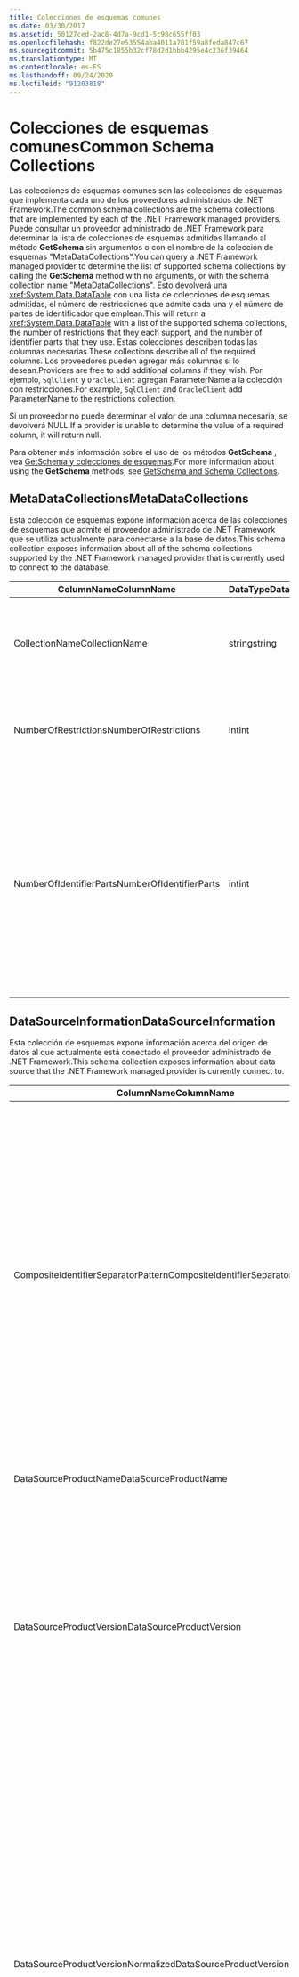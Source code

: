 ```yaml
---
title: Colecciones de esquemas comunes
ms.date: 03/30/2017
ms.assetid: 50127ced-2ac8-4d7a-9cd1-5c98c655ff03
ms.openlocfilehash: f822de27e53554aba4011a701f59a8feda847c67
ms.sourcegitcommit: 5b475c1855b32cf78d2d1bbb4295e4c236f39464
ms.translationtype: MT
ms.contentlocale: es-ES
ms.lasthandoff: 09/24/2020
ms.locfileid: "91203818"
---
```

# <a name="common-schema-collections"></a><span data-ttu-id="2afe3-102">Colecciones de esquemas comunes</span><span class="sxs-lookup"><span data-stu-id="2afe3-102">Common Schema Collections</span></span>

<span data-ttu-id="2afe3-103">Las colecciones de esquemas comunes son las colecciones de esquemas que implementa cada uno de los proveedores administrados de .NET Framework.</span><span class="sxs-lookup"><span data-stu-id="2afe3-103">The common schema collections are the schema collections that are implemented by each of the .NET Framework managed providers.</span></span> <span data-ttu-id="2afe3-104">Puede consultar un proveedor administrado de .NET Framework para determinar la lista de colecciones de esquemas admitidas llamando al método **GetSchema** sin argumentos o con el nombre de la colección de esquemas "MetaDataCollections".</span><span class="sxs-lookup"><span data-stu-id="2afe3-104">You can query a .NET Framework managed provider to determine the list of supported schema collections by calling the **GetSchema** method with no arguments, or with the schema collection name "MetaDataCollections".</span></span> <span data-ttu-id="2afe3-105">Esto devolverá una <xref:System.Data.DataTable> con una lista de colecciones de esquemas admitidas, el número de restricciones que admite cada una y el número de partes de identificador que emplean.</span><span class="sxs-lookup"><span data-stu-id="2afe3-105">This will return a <xref:System.Data.DataTable> with a list of the supported schema collections, the number of restrictions that they each support, and the number of identifier parts that they use.</span></span> <span data-ttu-id="2afe3-106">Estas colecciones describen todas las columnas necesarias.</span><span class="sxs-lookup"><span data-stu-id="2afe3-106">These collections describe all of the required columns.</span></span> <span data-ttu-id="2afe3-107">Los proveedores pueden agregar más columnas si lo desean.</span><span class="sxs-lookup"><span data-stu-id="2afe3-107">Providers are free to add additional columns if they wish.</span></span> <span data-ttu-id="2afe3-108">Por ejemplo, `SqlClient` y `OracleClient` agregan ParameterName a la colección con restricciones.</span><span class="sxs-lookup"><span data-stu-id="2afe3-108">For example, `SqlClient` and `OracleClient` add ParameterName to the restrictions collection.</span></span>  
  
 <span data-ttu-id="2afe3-109">Si un proveedor no puede determinar el valor de una columna necesaria, se devolverá NULL.</span><span class="sxs-lookup"><span data-stu-id="2afe3-109">If a provider is unable to determine the value of a required column, it will return null.</span></span>  
  
 <span data-ttu-id="2afe3-110">Para obtener más información sobre el uso de los métodos **GetSchema** , vea [GetSchema y colecciones de esquemas](getschema-and-schema-collections.md).</span><span class="sxs-lookup"><span data-stu-id="2afe3-110">For more information about using the **GetSchema** methods, see [GetSchema and Schema Collections](getschema-and-schema-collections.md).</span></span>  
  
## <a name="metadatacollections"></a><span data-ttu-id="2afe3-111">MetaDataCollections</span><span class="sxs-lookup"><span data-stu-id="2afe3-111">MetaDataCollections</span></span>  

 <span data-ttu-id="2afe3-112">Esta colección de esquemas expone información acerca de las colecciones de esquemas que admite el proveedor administrado de .NET Framework que se utiliza actualmente para conectarse a la base de datos.</span><span class="sxs-lookup"><span data-stu-id="2afe3-112">This schema collection exposes information about all of the schema collections supported by the .NET Framework managed provider that is currently used to connect to the database.</span></span>  
  
|<span data-ttu-id="2afe3-113">ColumnName</span><span class="sxs-lookup"><span data-stu-id="2afe3-113">ColumnName</span></span>|<span data-ttu-id="2afe3-114">DataType</span><span class="sxs-lookup"><span data-stu-id="2afe3-114">DataType</span></span>|<span data-ttu-id="2afe3-115">Descripción</span><span class="sxs-lookup"><span data-stu-id="2afe3-115">Description</span></span>|  
|----------------|--------------|-----------------|  
|<span data-ttu-id="2afe3-116">CollectionName</span><span class="sxs-lookup"><span data-stu-id="2afe3-116">CollectionName</span></span>|<span data-ttu-id="2afe3-117">string</span><span class="sxs-lookup"><span data-stu-id="2afe3-117">string</span></span>|<span data-ttu-id="2afe3-118">Nombre de la colección que se va a pasar al método **GetSchema** para devolver la colección.</span><span class="sxs-lookup"><span data-stu-id="2afe3-118">The name of the collection to pass to the **GetSchema** method to return the collection.</span></span>|  
|<span data-ttu-id="2afe3-119">NumberOfRestrictions</span><span class="sxs-lookup"><span data-stu-id="2afe3-119">NumberOfRestrictions</span></span>|<span data-ttu-id="2afe3-120">int</span><span class="sxs-lookup"><span data-stu-id="2afe3-120">int</span></span>|<span data-ttu-id="2afe3-121">El número de restricciones que se pueden especificar para la colección.</span><span class="sxs-lookup"><span data-stu-id="2afe3-121">The number of restrictions that may be specified for the collection.</span></span>|  
|<span data-ttu-id="2afe3-122">NumberOfIdentifierParts</span><span class="sxs-lookup"><span data-stu-id="2afe3-122">NumberOfIdentifierParts</span></span>|<span data-ttu-id="2afe3-123">int</span><span class="sxs-lookup"><span data-stu-id="2afe3-123">int</span></span>|<span data-ttu-id="2afe3-124">El número de partes del identificador compuesto y nombre del objeto de base de datos.</span><span class="sxs-lookup"><span data-stu-id="2afe3-124">The number of parts in the composite identifier/database object name.</span></span> <span data-ttu-id="2afe3-125">Por ejemplo, en SQL Server, sería 3 para las tablas y 4 para las columnas.</span><span class="sxs-lookup"><span data-stu-id="2afe3-125">For example, in SQL Server, this would be 3 for tables and 4 for columns.</span></span> <span data-ttu-id="2afe3-126">En Oracle, sería 2 para las tablas y 3 para las columnas.</span><span class="sxs-lookup"><span data-stu-id="2afe3-126">In Oracle, it would be 2 for tables and 3 for columns.</span></span>|  
  
## <a name="datasourceinformation"></a><span data-ttu-id="2afe3-127">DataSourceInformation</span><span class="sxs-lookup"><span data-stu-id="2afe3-127">DataSourceInformation</span></span>  

 <span data-ttu-id="2afe3-128">Esta colección de esquemas expone información acerca del origen de datos al que actualmente está conectado el proveedor administrado de .NET Framework.</span><span class="sxs-lookup"><span data-stu-id="2afe3-128">This schema collection exposes information about data source that the .NET Framework managed provider is currently connect to.</span></span>  
  
|<span data-ttu-id="2afe3-129">ColumnName</span><span class="sxs-lookup"><span data-stu-id="2afe3-129">ColumnName</span></span>|<span data-ttu-id="2afe3-130">DataType</span><span class="sxs-lookup"><span data-stu-id="2afe3-130">DataType</span></span>|<span data-ttu-id="2afe3-131">Descripción</span><span class="sxs-lookup"><span data-stu-id="2afe3-131">Description</span></span>|  
|----------------|--------------|-----------------|  
|<span data-ttu-id="2afe3-132">CompositeIdentifierSeparatorPattern</span><span class="sxs-lookup"><span data-stu-id="2afe3-132">CompositeIdentifierSeparatorPattern</span></span>|<span data-ttu-id="2afe3-133">string</span><span class="sxs-lookup"><span data-stu-id="2afe3-133">string</span></span>|<span data-ttu-id="2afe3-134">La expresión regular que va a hacer corresponder los separadores compuestos en un identificador compuesto.</span><span class="sxs-lookup"><span data-stu-id="2afe3-134">The regular expression to match the composite separators in a composite identifier.</span></span> <span data-ttu-id="2afe3-135">Por ejemplo, "\\".</span><span class="sxs-lookup"><span data-stu-id="2afe3-135">For example, "\\."</span></span> <span data-ttu-id="2afe3-136">(por SQL Server) o " \@&#124;\\ ".</span><span class="sxs-lookup"><span data-stu-id="2afe3-136">(for SQL Server) or "\@&#124;\\."</span></span> <span data-ttu-id="2afe3-137">(en Oracle).</span><span class="sxs-lookup"><span data-stu-id="2afe3-137">(for Oracle).</span></span><br /><br /> <span data-ttu-id="2afe3-138">Normalmente, un identificador compuesto es lo que se usa para el nombre de un objeto de base de datos, por ejemplo: pubs. DBO. Authors o pubs \@ dbo. authors.</span><span class="sxs-lookup"><span data-stu-id="2afe3-138">A composite identifier is typically what is used for a database object name, for example: pubs.dbo.authors or pubs\@dbo.authors.</span></span><br /><br /> <span data-ttu-id="2afe3-139">Por SQL Server, utilice la expresión regular " \\ .".</span><span class="sxs-lookup"><span data-stu-id="2afe3-139">For SQL Server, use the regular expression "\\.".</span></span> <span data-ttu-id="2afe3-140">Para OracleClient, use " \@&#124;\\ .".</span><span class="sxs-lookup"><span data-stu-id="2afe3-140">For OracleClient, use "\@&#124;\\.".</span></span><br /><br /> <span data-ttu-id="2afe3-141">En ODBC, utilice Catalog_name_seperator.</span><span class="sxs-lookup"><span data-stu-id="2afe3-141">For ODBC use the Catalog_name_seperator.</span></span><br /><br /> <span data-ttu-id="2afe3-142">En OLE DB, use DBLITERAL_CATALOG_SEPARATOR o DBLITERAL_SCHEMA_SEPARATOR.</span><span class="sxs-lookup"><span data-stu-id="2afe3-142">For OLE DB use DBLITERAL_CATALOG_SEPARATOR or DBLITERAL_SCHEMA_SEPARATOR.</span></span>|  
|<span data-ttu-id="2afe3-143">DataSourceProductName</span><span class="sxs-lookup"><span data-stu-id="2afe3-143">DataSourceProductName</span></span>|<span data-ttu-id="2afe3-144">string</span><span class="sxs-lookup"><span data-stu-id="2afe3-144">string</span></span>|<span data-ttu-id="2afe3-145">El nombre del producto al que tiene acceso el proveedor, por ejemplo, "Oracle" o "SQLServer".</span><span class="sxs-lookup"><span data-stu-id="2afe3-145">The name of the product accessed by the provider, such as "Oracle" or "SQLServer".</span></span>|  
|<span data-ttu-id="2afe3-146">DataSourceProductVersion</span><span class="sxs-lookup"><span data-stu-id="2afe3-146">DataSourceProductVersion</span></span>|<span data-ttu-id="2afe3-147">string</span><span class="sxs-lookup"><span data-stu-id="2afe3-147">string</span></span>|<span data-ttu-id="2afe3-148">Indica la versión del producto al que tiene acceso el proveedor, en el formato nativo de los orígenes de datos y no en el formato de Microsoft.</span><span class="sxs-lookup"><span data-stu-id="2afe3-148">Indicates the version of the product accessed by the provider, in the data sources native format and not in Microsoft format.</span></span><br /><br /> <span data-ttu-id="2afe3-149">En algunos casos, DataSourceProductVersion y DataSourceProductVersionNormalized tendrán el mismo valor.</span><span class="sxs-lookup"><span data-stu-id="2afe3-149">In some cases DataSourceProductVersion and DataSourceProductVersionNormalized will be the same value.</span></span> <span data-ttu-id="2afe3-150">En el caso de OLE DB y ODBC, serán siempre iguales dado que se asignan a la misma llamada de función en la API nativa subyacente.</span><span class="sxs-lookup"><span data-stu-id="2afe3-150">In the case of OLE DB and ODBC, these will always be the same as they are mapped to the same function call in the underlying native API.</span></span>|  
|<span data-ttu-id="2afe3-151">DataSourceProductVersionNormalized</span><span class="sxs-lookup"><span data-stu-id="2afe3-151">DataSourceProductVersionNormalized</span></span>|<span data-ttu-id="2afe3-152">string</span><span class="sxs-lookup"><span data-stu-id="2afe3-152">string</span></span>|<span data-ttu-id="2afe3-153">Una versión normalizada del origen de datos, de forma que se puede comparar con `String.Compare()`.</span><span class="sxs-lookup"><span data-stu-id="2afe3-153">A normalized version for the data source, such that it can be compared with `String.Compare()`.</span></span> <span data-ttu-id="2afe3-154">Su formato es coherente con todas las versiones del proveedor para evitar que la versión 10 se clasifique entre la versión 1 y la versión 2.</span><span class="sxs-lookup"><span data-stu-id="2afe3-154">The format of this is consistent for all versions of the provider to prevent version 10 from sorting between version 1 and version 2.</span></span><br /><br /> <span data-ttu-id="2afe3-155">Por ejemplo, el proveedor de Oracle usa un formato de "NN. NN. NN. NN. NN" para su versión normalizada, lo que hace que un origen de datos Oracle 8i devuelva "08.01.07.04.01".</span><span class="sxs-lookup"><span data-stu-id="2afe3-155">For example, the Oracle provider uses a format of "nn.nn.nn.nn.nn" for its normalized version, which causes an Oracle 8i data source to return "08.01.07.04.01".</span></span> <span data-ttu-id="2afe3-156">SQL Server usa el formato típico de Microsoft "NN. NN. nnnn".</span><span class="sxs-lookup"><span data-stu-id="2afe3-156">SQL Server uses the typical Microsoft "nn.nn.nnnn" format.</span></span><br /><br /> <span data-ttu-id="2afe3-157">En algunos casos, DataSourceProductVersion y DataSourceProductVersionNormalized tendrán el mismo valor.</span><span class="sxs-lookup"><span data-stu-id="2afe3-157">In some cases, DataSourceProductVersion and DataSourceProductVersionNormalized will be the same value.</span></span> <span data-ttu-id="2afe3-158">En el caso de OLE DB y ODBC, serán siempre iguales dado que se asignan a la misma llamada de función en la API nativa subyacente.</span><span class="sxs-lookup"><span data-stu-id="2afe3-158">In the case of OLE DB and ODBC these will always be the same as they are mapped to the same function call in the underlying native API.</span></span>|  
|<span data-ttu-id="2afe3-159">GroupByBehavior</span><span class="sxs-lookup"><span data-stu-id="2afe3-159">GroupByBehavior</span></span>|<xref:System.Data.Common.GroupByBehavior>|<span data-ttu-id="2afe3-160">Especifica la relación entre las columnas de una cláusula GROUP BY y las columnas no agregadas de la lista de selección.</span><span class="sxs-lookup"><span data-stu-id="2afe3-160">Specifies the relationship between the columns in a GROUP BY clause and the non-aggregated columns in the select list.</span></span>|  
|<span data-ttu-id="2afe3-161">IdentifierPattern</span><span class="sxs-lookup"><span data-stu-id="2afe3-161">IdentifierPattern</span></span>|<span data-ttu-id="2afe3-162">string</span><span class="sxs-lookup"><span data-stu-id="2afe3-162">string</span></span>|<span data-ttu-id="2afe3-163">Expresión regular que crea una correspondencia con un identificador y con un valor de coincidencia del identificador.</span><span class="sxs-lookup"><span data-stu-id="2afe3-163">A regular expression that matches an identifier and has a match value of the identifier.</span></span> <span data-ttu-id="2afe3-164">Por ejemplo, "[A-Za-z0-9_#$]".</span><span class="sxs-lookup"><span data-stu-id="2afe3-164">For example "[A-Za-z0-9_#$]".</span></span>|  
|<span data-ttu-id="2afe3-165">IdentifierCase</span><span class="sxs-lookup"><span data-stu-id="2afe3-165">IdentifierCase</span></span>|<xref:System.Data.Common.IdentifierCase>|<span data-ttu-id="2afe3-166">Indica si los identificadores que no se incluyen entre comillas se usan con distinción de mayúsculas y minúsculas o no.</span><span class="sxs-lookup"><span data-stu-id="2afe3-166">Indicates whether non-quoted identifiers are treated as case sensitive or not.</span></span>|  
|<span data-ttu-id="2afe3-167">OrderByColumnsInSelect</span><span class="sxs-lookup"><span data-stu-id="2afe3-167">OrderByColumnsInSelect</span></span>|<span data-ttu-id="2afe3-168">bool</span><span class="sxs-lookup"><span data-stu-id="2afe3-168">bool</span></span>|<span data-ttu-id="2afe3-169">Especifica si las columnas de una cláusula ORDER BY deben estar en la lista de selección.</span><span class="sxs-lookup"><span data-stu-id="2afe3-169">Specifies whether columns in an ORDER BY clause must be in the select list.</span></span> <span data-ttu-id="2afe3-170">Un valor de true indica que es necesario que estén en la lista de selección; un valor de false indica que no es necesario que estén en la lista de selección.</span><span class="sxs-lookup"><span data-stu-id="2afe3-170">A value of true indicates that they are required to be in the select list, a value of false indicates that they are not required to be in the select list.</span></span>|  
|<span data-ttu-id="2afe3-171">ParameterMarkerFormat</span><span class="sxs-lookup"><span data-stu-id="2afe3-171">ParameterMarkerFormat</span></span>|<span data-ttu-id="2afe3-172">string</span><span class="sxs-lookup"><span data-stu-id="2afe3-172">string</span></span>|<span data-ttu-id="2afe3-173">Una cadena de formato que representa cómo dar formato a un parámetro.</span><span class="sxs-lookup"><span data-stu-id="2afe3-173">A format string that represents how to format a parameter.</span></span><br /><br /> <span data-ttu-id="2afe3-174">Si el origen de datos admite parámetros con nombre, el primer marcador de posición de esta cadena debe estar donde se debe dar formato al nombre del parámetro.</span><span class="sxs-lookup"><span data-stu-id="2afe3-174">If named parameters are supported by the data source, the first placeholder in this string should be where the parameter name should be formatted.</span></span><br /><br /> <span data-ttu-id="2afe3-175">Por ejemplo, si el origen de datos espera que los parámetros tengan un nombre y tienen el prefijo ":", esto sería ": {0} ".</span><span class="sxs-lookup"><span data-stu-id="2afe3-175">For example, if the data source expects parameters to be named and prefixed with an ':' this would be ":{0}".</span></span> <span data-ttu-id="2afe3-176">Cuando se formatea con un nombre de parámetro de "p1", la cadena resultante es ":p1".</span><span class="sxs-lookup"><span data-stu-id="2afe3-176">When formatting this with a parameter name of "p1" the resulting string is ":p1".</span></span><br /><br /> <span data-ttu-id="2afe3-177">Si el origen de datos espera que los parámetros tengan como prefijo ' \@ ', pero los nombres ya los incluyen, esto sería ' {0} ' y el resultado de dar formato a un parámetro denominado " \@ P1" sería simplemente " \@ P1".</span><span class="sxs-lookup"><span data-stu-id="2afe3-177">If the data source expects parameters to be prefixed with the '\@', but the names already include them, this would be '{0}', and the result of formatting a parameter named "\@p1" would simply be "\@p1".</span></span><br /><br /> <span data-ttu-id="2afe3-178">En el caso de los orígenes de datos que no esperan parámetros con nombre y esperan el uso del carácter '? ', la cadena de formato se puede especificar simplemente como '? ', lo que omitiría el nombre del parámetro.</span><span class="sxs-lookup"><span data-stu-id="2afe3-178">For data sources that do not expect named parameters and expect the use of the '?' character, the format string can be specified as simply '?', which would ignore the parameter name.</span></span> <span data-ttu-id="2afe3-179">Por OLE DB, devolvemos '? '.</span><span class="sxs-lookup"><span data-stu-id="2afe3-179">For OLE DB we return '?'.</span></span>|  
|<span data-ttu-id="2afe3-180">ParameterMarkerPattern</span><span class="sxs-lookup"><span data-stu-id="2afe3-180">ParameterMarkerPattern</span></span>|<span data-ttu-id="2afe3-181">string</span><span class="sxs-lookup"><span data-stu-id="2afe3-181">string</span></span>|<span data-ttu-id="2afe3-182">Una expresión regular que crea una correspondencia con un marcador de parámetro.</span><span class="sxs-lookup"><span data-stu-id="2afe3-182">A regular expression that matches a parameter marker.</span></span> <span data-ttu-id="2afe3-183">Tendrá un valor de correspondencia del nombre del parámetro, si lo hay.</span><span class="sxs-lookup"><span data-stu-id="2afe3-183">It will have a match value of the parameter name, if any.</span></span><br /><br /> <span data-ttu-id="2afe3-184">Por ejemplo, si se admiten parámetros con nombre con un \@ carácter de cliente ' ' que se incluirá en el nombre del parámetro, esto sería: " \@ ([a-Za-z0-9_ $ #] \*)".</span><span class="sxs-lookup"><span data-stu-id="2afe3-184">For example, if named parameters are supported with an '\@' lead-in character that will be included in the parameter name, this would be: "(\@[A-Za-z0-9_$#]\*)".</span></span><br /><br /> <span data-ttu-id="2afe3-185">Sin embargo, si se admiten parámetros con nombre con ': ' como carácter de inicialización y no forman parte del nombre del parámetro, esto sería: ":([A-Za-z0-9_ $ #] \* )".</span><span class="sxs-lookup"><span data-stu-id="2afe3-185">However, if named parameters are supported with a ':' as the lead-in character and it is not part of the parameter name, this would be: ":([A-Za-z0-9_$#]\*)".</span></span><br /><br /> <span data-ttu-id="2afe3-186">Por supuesto, si el origen de datos no admite parámetros con nombre, esto sería simplemente "?".</span><span class="sxs-lookup"><span data-stu-id="2afe3-186">Of course, if the data source doesn't support named parameters, this would simply be "?".</span></span>|  
|<span data-ttu-id="2afe3-187">ParameterNameMaxLength</span><span class="sxs-lookup"><span data-stu-id="2afe3-187">ParameterNameMaxLength</span></span>|<span data-ttu-id="2afe3-188">int</span><span class="sxs-lookup"><span data-stu-id="2afe3-188">int</span></span>|<span data-ttu-id="2afe3-189">La longitud máxima del nombre del parámetro en caracteres.</span><span class="sxs-lookup"><span data-stu-id="2afe3-189">The maximum length of a parameter name in characters.</span></span> <span data-ttu-id="2afe3-190">Visual Studio espera que si se admiten nombres de parámetros, el valor mínimo de la longitud máxima sea 30 caracteres.</span><span class="sxs-lookup"><span data-stu-id="2afe3-190">Visual Studio expects that if parameter names are supported, the minimum value for the maximum length is 30 characters.</span></span><br /><br /> <span data-ttu-id="2afe3-191">Si el origen de datos no admite parámetros con nombre, esta propiedad devuelve cero.</span><span class="sxs-lookup"><span data-stu-id="2afe3-191">If the data source does not support named parameters, this property returns zero.</span></span>|  
|<span data-ttu-id="2afe3-192">ParameterNamePattern</span><span class="sxs-lookup"><span data-stu-id="2afe3-192">ParameterNamePattern</span></span>|<span data-ttu-id="2afe3-193">string</span><span class="sxs-lookup"><span data-stu-id="2afe3-193">string</span></span>|<span data-ttu-id="2afe3-194">Una expresión regular que crea una correspondencia con los nombres de parámetros válidos.</span><span class="sxs-lookup"><span data-stu-id="2afe3-194">A regular expression that matches the valid parameter names.</span></span> <span data-ttu-id="2afe3-195">Según el origen de datos, existen diferentes reglas respecto a los caracteres que se pueden utilizar en los nombres de parámetros.</span><span class="sxs-lookup"><span data-stu-id="2afe3-195">Different data sources have different rules regarding the characters that may be used for parameter names.</span></span><br /><br /> <span data-ttu-id="2afe3-196">Visual Studio espera que si se admiten nombres de parámetros, los caracteres "\p{Lu}\p{Ll}\p{Lt}\p{Lm}\p{Lo}\p{Nl}\p{Nd}" son el juego mínimo de caracteres admitidos que son válidos en nombres de parámetros.</span><span class="sxs-lookup"><span data-stu-id="2afe3-196">Visual Studio expects that if parameter names are supported, the characters "\p{Lu}\p{Ll}\p{Lt}\p{Lm}\p{Lo}\p{Nl}\p{Nd}" are the minimum supported set of characters that are valid for parameter names.</span></span>|  
|<span data-ttu-id="2afe3-197">QuotedIdentifierPattern</span><span class="sxs-lookup"><span data-stu-id="2afe3-197">QuotedIdentifierPattern</span></span>|<span data-ttu-id="2afe3-198">string</span><span class="sxs-lookup"><span data-stu-id="2afe3-198">string</span></span>|<span data-ttu-id="2afe3-199">Una expresión regular que crea una correspondencia con un identificador incluido entre comillas y que tiene un valor de correspondencia del propio identificador sin las comillas.</span><span class="sxs-lookup"><span data-stu-id="2afe3-199">A regular expression that matches a quoted identifier and has a match value of the identifier itself without the quotes.</span></span> <span data-ttu-id="2afe3-200">Por ejemplo, si el origen de datos utilizó comillas dobles para identificar identificadores entre comillas, sería: "(([^ \\ "] &#124;\\ " \\ ") \*) ".</span><span class="sxs-lookup"><span data-stu-id="2afe3-200">For example, if the data source used double-quotes to identify quoted identifiers, this would be: "(([^\\"]&#124;\\"\\")\*)".</span></span>|  
|<span data-ttu-id="2afe3-201">QuotedIdentifierCase</span><span class="sxs-lookup"><span data-stu-id="2afe3-201">QuotedIdentifierCase</span></span>|<xref:System.Data.Common.IdentifierCase>|<span data-ttu-id="2afe3-202">Indica si los identificadores incluidos entre comillas se tratan o no como con diferenciación entre mayúsculas y minúsculas.</span><span class="sxs-lookup"><span data-stu-id="2afe3-202">Indicates whether quoted identifiers are treated as case sensitive or not.</span></span>|  
|<span data-ttu-id="2afe3-203">StatementSeparatorPattern</span><span class="sxs-lookup"><span data-stu-id="2afe3-203">StatementSeparatorPattern</span></span>|<span data-ttu-id="2afe3-204">string</span><span class="sxs-lookup"><span data-stu-id="2afe3-204">string</span></span>|<span data-ttu-id="2afe3-205">Una expresión regular que crea una correspondencia con el separador de instrucciones.</span><span class="sxs-lookup"><span data-stu-id="2afe3-205">A regular expression that matches the statement separator.</span></span>|  
|<span data-ttu-id="2afe3-206">StringLiteralPattern</span><span class="sxs-lookup"><span data-stu-id="2afe3-206">StringLiteralPattern</span></span>|<span data-ttu-id="2afe3-207">string</span><span class="sxs-lookup"><span data-stu-id="2afe3-207">string</span></span>|<span data-ttu-id="2afe3-208">Una expresión regular que crea una correspondencia con un literal de cadena y que tiene un valor de correspondencia del propio literal.</span><span class="sxs-lookup"><span data-stu-id="2afe3-208">A regular expression that matches a string literal and has a match value of the literal itself.</span></span> <span data-ttu-id="2afe3-209">Por ejemplo, si el origen de datos utilizó comillas simples para identificar cadenas, sería: "(' ([^ '] &#124; ' ') \* ')" '</span><span class="sxs-lookup"><span data-stu-id="2afe3-209">For example, if the data source used single-quotes to identify strings, this would be: "('([^']&#124;'')\*')"'</span></span>|  
|<span data-ttu-id="2afe3-210">SupportedJoinOperators</span><span class="sxs-lookup"><span data-stu-id="2afe3-210">SupportedJoinOperators</span></span>|<xref:System.Data.Common.SupportedJoinOperators>|<span data-ttu-id="2afe3-211">Especifica los tipos de instrucciones de unión SQL que admite el origen de datos.</span><span class="sxs-lookup"><span data-stu-id="2afe3-211">Specifies what types of SQL join statements are supported by the data source.</span></span>|  
  
## <a name="datatypes"></a><span data-ttu-id="2afe3-212">DataTypes</span><span class="sxs-lookup"><span data-stu-id="2afe3-212">DataTypes</span></span>  

 <span data-ttu-id="2afe3-213">Esta colección de esquemas expone información acerca de los tipos de datos que admite la base de datos a la que está conectado actualmente el proveedor de datos de .NET Framework.</span><span class="sxs-lookup"><span data-stu-id="2afe3-213">This schema collection exposes information about the data types that are supported by the database that the .NET Framework managed provider is currently connected to.</span></span>  
  
|<span data-ttu-id="2afe3-214">ColumnName</span><span class="sxs-lookup"><span data-stu-id="2afe3-214">ColumnName</span></span>|<span data-ttu-id="2afe3-215">DataType</span><span class="sxs-lookup"><span data-stu-id="2afe3-215">DataType</span></span>|<span data-ttu-id="2afe3-216">Descripción</span><span class="sxs-lookup"><span data-stu-id="2afe3-216">Description</span></span>|  
|----------------|--------------|-----------------|  
|<span data-ttu-id="2afe3-217">TypeName</span><span class="sxs-lookup"><span data-stu-id="2afe3-217">TypeName</span></span>|<span data-ttu-id="2afe3-218">string</span><span class="sxs-lookup"><span data-stu-id="2afe3-218">string</span></span>|<span data-ttu-id="2afe3-219">El nombre del tipo de datos específico del proveedor.</span><span class="sxs-lookup"><span data-stu-id="2afe3-219">The provider-specific data type name.</span></span>|  
|<span data-ttu-id="2afe3-220">ProviderDbType</span><span class="sxs-lookup"><span data-stu-id="2afe3-220">ProviderDbType</span></span>|<span data-ttu-id="2afe3-221">int</span><span class="sxs-lookup"><span data-stu-id="2afe3-221">int</span></span>|<span data-ttu-id="2afe3-222">Valor de tipo específico del proveedor que se debe usar al especificar el tipo de un parámetro.</span><span class="sxs-lookup"><span data-stu-id="2afe3-222">The provider-specific type value that should be used when specifying a parameter's type.</span></span> <span data-ttu-id="2afe3-223">Por ejemplo, SqlDbType.Money u OracleType.Blob.</span><span class="sxs-lookup"><span data-stu-id="2afe3-223">For example, SqlDbType.Money or OracleType.Blob.</span></span>|  
|<span data-ttu-id="2afe3-224">ColumnSize</span><span class="sxs-lookup"><span data-stu-id="2afe3-224">ColumnSize</span></span>|<span data-ttu-id="2afe3-225">long</span><span class="sxs-lookup"><span data-stu-id="2afe3-225">long</span></span>|<span data-ttu-id="2afe3-226">La longitud de una columna o parámetro no numérico hace referencia a la longitud máxima o a la longitud que ha definido el proveedor para este tipo.</span><span class="sxs-lookup"><span data-stu-id="2afe3-226">The length of a non-numeric column or parameter refers to either the maximum or the length defined for this type by the provider.</span></span><br /><br /> <span data-ttu-id="2afe3-227">En datos de caracteres, es la longitud máxima o definida en unidades por el origen de datos.</span><span class="sxs-lookup"><span data-stu-id="2afe3-227">For character data, this is the maximum or defined length in units, defined by the data source.</span></span> <span data-ttu-id="2afe3-228">Oracle tiene el concepto de especificar una longitud y, a continuación, el tamaño de almacenamiento real en algunos tipos de datos de caracteres.</span><span class="sxs-lookup"><span data-stu-id="2afe3-228">Oracle has the concept of specifying a length and then specifying the actual storage size for some character data types.</span></span> <span data-ttu-id="2afe3-229">Esto solo define la longitud en unidades en Oracle.</span><span class="sxs-lookup"><span data-stu-id="2afe3-229">This defines only the length in units for Oracle.</span></span><br /><br /> <span data-ttu-id="2afe3-230">En los tipos de datos de fecha y hora, es la longitud de la representación de cadena (suponiendo la precisión máxima permitida del componente de segundos decimales).</span><span class="sxs-lookup"><span data-stu-id="2afe3-230">For date-time data types, this is the length of the string representation (assuming the maximum allowed precision of the fractional seconds component).</span></span><br /><br /> <span data-ttu-id="2afe3-231">Si el tipo de datos es numérico, se corresponde al límite superior de la precisión máxima del tipo de datos.</span><span class="sxs-lookup"><span data-stu-id="2afe3-231">If the data type is numeric, this is the upper bound on the maximum precision of the data type.</span></span>|  
|<span data-ttu-id="2afe3-232">CreateFormat</span><span class="sxs-lookup"><span data-stu-id="2afe3-232">CreateFormat</span></span>|<span data-ttu-id="2afe3-233">string</span><span class="sxs-lookup"><span data-stu-id="2afe3-233">string</span></span>|<span data-ttu-id="2afe3-234">La cadena de formato que representa cómo agregar esta columna a una instrucción de definición de datos, como CREATE TABLE.</span><span class="sxs-lookup"><span data-stu-id="2afe3-234">Format string that represents how to add this column to a data definition statement, such as CREATE TABLE.</span></span> <span data-ttu-id="2afe3-235">Cada elemento de la matriz CreateParameter se debe representar con un "marcador de parámetro" en la cadena de formato.</span><span class="sxs-lookup"><span data-stu-id="2afe3-235">Each element in the CreateParameter array should be represented by a "parameter marker" in the format string.</span></span><br /><br /> <span data-ttu-id="2afe3-236">Por ejemplo, el tipo de datos SQL DECIMAL necesita una precisión y una escala.</span><span class="sxs-lookup"><span data-stu-id="2afe3-236">For example, the SQL data type DECIMAL needs a precision and a scale.</span></span> <span data-ttu-id="2afe3-237">En este caso, la cadena de formato sería "DECIMAL ( {0} , {1} )".</span><span class="sxs-lookup"><span data-stu-id="2afe3-237">In this case, the format string would be "DECIMAL({0},{1})".</span></span>|  
|<span data-ttu-id="2afe3-238">CreateParameters</span><span class="sxs-lookup"><span data-stu-id="2afe3-238">CreateParameters</span></span>|<span data-ttu-id="2afe3-239">string</span><span class="sxs-lookup"><span data-stu-id="2afe3-239">string</span></span>|<span data-ttu-id="2afe3-240">Los parámetros de creación que se deben especificar al crear una columna de este tipo de datos.</span><span class="sxs-lookup"><span data-stu-id="2afe3-240">The creation parameters that must be specified when creating a column of this data type.</span></span> <span data-ttu-id="2afe3-241">Cada parámetro de creación se muestra en la cadena, separado por una coma en el orden en que se suministran.</span><span class="sxs-lookup"><span data-stu-id="2afe3-241">Each creation parameter is listed in the string, separated by a comma in the order they are to be supplied.</span></span><br /><br /> <span data-ttu-id="2afe3-242">Por ejemplo, el tipo de datos SQL DECIMAL necesita una precisión y una escala.</span><span class="sxs-lookup"><span data-stu-id="2afe3-242">For example, the SQL data type DECIMAL needs a precision and a scale.</span></span> <span data-ttu-id="2afe3-243">En este caso, los parámetros de creación deben contener la cadena "precisión, escala".</span><span class="sxs-lookup"><span data-stu-id="2afe3-243">In this case, the creation parameters should contain the string "precision, scale".</span></span><br /><br /> <span data-ttu-id="2afe3-244">En un comando de texto para crear una columna DECIMAL con una precisión de 10 y una escala de 2, el valor de la columna CreateFormat podría ser DECIMAL ( {0} , {1} ) "y la especificación de tipo completa sería decimal (10, 2).</span><span class="sxs-lookup"><span data-stu-id="2afe3-244">In a text command to create a DECIMAL column with a precision of 10 and a scale of 2, the value of the CreateFormat column might be DECIMAL({0},{1})" and the complete type specification would be DECIMAL(10,2).</span></span>|  
|<span data-ttu-id="2afe3-245">DataType</span><span class="sxs-lookup"><span data-stu-id="2afe3-245">DataType</span></span>|<span data-ttu-id="2afe3-246">string</span><span class="sxs-lookup"><span data-stu-id="2afe3-246">string</span></span>|<span data-ttu-id="2afe3-247">El nombre del tipo de datos de .NET Framework.</span><span class="sxs-lookup"><span data-stu-id="2afe3-247">The name of the .NET Framework type of the data type.</span></span>|  
|<span data-ttu-id="2afe3-248">IsAutoincrementable</span><span class="sxs-lookup"><span data-stu-id="2afe3-248">IsAutoincrementable</span></span>|<span data-ttu-id="2afe3-249">bool</span><span class="sxs-lookup"><span data-stu-id="2afe3-249">bool</span></span>|<span data-ttu-id="2afe3-250">true: los valores de este tipo de datos pueden ser de incremento automático.</span><span class="sxs-lookup"><span data-stu-id="2afe3-250">true—Values of this data type may be auto-incrementing.</span></span><br /><br /> <span data-ttu-id="2afe3-251">false: los valores de este tipo de datos podrían no ser de incremento automático.</span><span class="sxs-lookup"><span data-stu-id="2afe3-251">false—Values of this data type may not be auto-incrementing.</span></span><br /><br /> <span data-ttu-id="2afe3-252">Tenga en cuenta que esto simplemente indica si una columna de este tipo de datos podría ser de incremento automático, no que todas las columnas de este tipo lo sean.</span><span class="sxs-lookup"><span data-stu-id="2afe3-252">Note that this merely indicates whether a column of this data type may be auto-incrementing, not that all columns of this type are auto-incrementing.</span></span>|  
|<span data-ttu-id="2afe3-253">IsBestMatch</span><span class="sxs-lookup"><span data-stu-id="2afe3-253">IsBestMatch</span></span>|<span data-ttu-id="2afe3-254">bool</span><span class="sxs-lookup"><span data-stu-id="2afe3-254">bool</span></span>|<span data-ttu-id="2afe3-255">true: el tipo de datos es la mejor coincidencia entre todos los tipos de datos del almacén de datos y el tipo de datos de .NET Framework que indica el valor de la columna DataType.</span><span class="sxs-lookup"><span data-stu-id="2afe3-255">true—The data type is the best match between all data types in the data store and the .NET Framework data type indicated by the value in the DataType column.</span></span><br /><br /> <span data-ttu-id="2afe3-256">false: el tipo de datos no es la mejor coincidencia.</span><span class="sxs-lookup"><span data-stu-id="2afe3-256">false—The data type is not the best match.</span></span><br /><br /> <span data-ttu-id="2afe3-257">En cada conjunto de filas en las que el valor de la columna DataType sea el mismo, la columna IsBestMatch solo se establece en true en una fila.</span><span class="sxs-lookup"><span data-stu-id="2afe3-257">For each set of rows in which the value of the DataType column is the same, the IsBestMatch column is set to true in only one row.</span></span>|  
|<span data-ttu-id="2afe3-258">IsCaseSensitive</span><span class="sxs-lookup"><span data-stu-id="2afe3-258">IsCaseSensitive</span></span>|<span data-ttu-id="2afe3-259">bool</span><span class="sxs-lookup"><span data-stu-id="2afe3-259">bool</span></span>|<span data-ttu-id="2afe3-260">true: el tipo de datos es de tipo carácter y distingue entre mayúsculas y minúsculas.</span><span class="sxs-lookup"><span data-stu-id="2afe3-260">true—The data type is a character type and is case-sensitive.</span></span><br /><br /> <span data-ttu-id="2afe3-261">false: el tipo de datos no es de tipo carácter y no distingue entre mayúsculas y minúsculas.</span><span class="sxs-lookup"><span data-stu-id="2afe3-261">false—The data type is not a character type or is not case-sensitive.</span></span>|  
|<span data-ttu-id="2afe3-262">IsFixedLength</span><span class="sxs-lookup"><span data-stu-id="2afe3-262">IsFixedLength</span></span>|<span data-ttu-id="2afe3-263">bool</span><span class="sxs-lookup"><span data-stu-id="2afe3-263">bool</span></span>|<span data-ttu-id="2afe3-264">true: las columnas de este tipo de datos creadas con el lenguaje de definición de datos (DDL) serán de longitud fija.</span><span class="sxs-lookup"><span data-stu-id="2afe3-264">true—Columns of this data type created by the data definition language (DDL) will be of fixed length.</span></span><br /><br /> <span data-ttu-id="2afe3-265">false: las columnas de este tipo de datos creadas con la DDL serán de longitud variable.</span><span class="sxs-lookup"><span data-stu-id="2afe3-265">false—Columns of this data type created by the DDL will be of variable length.</span></span><br /><br /> <span data-ttu-id="2afe3-266">DBNull.Value: no se sabe si el proveedor asignará este campo con una columna de longitud fija o variable.</span><span class="sxs-lookup"><span data-stu-id="2afe3-266">DBNull.Value—It is not known whether the provider will map this field with a fixed-length or variable-length column.</span></span>|  
|<span data-ttu-id="2afe3-267">IsFixedPrecisionScale</span><span class="sxs-lookup"><span data-stu-id="2afe3-267">IsFixedPrecisionScale</span></span>|<span data-ttu-id="2afe3-268">bool</span><span class="sxs-lookup"><span data-stu-id="2afe3-268">bool</span></span>|<span data-ttu-id="2afe3-269">true: el tipo de datos tiene una precisión y escala fijas.</span><span class="sxs-lookup"><span data-stu-id="2afe3-269">true—The data type has a fixed precision and scale.</span></span><br /><br /> <span data-ttu-id="2afe3-270">false: el tipo de datos no tiene una precisión y escala fijas.</span><span class="sxs-lookup"><span data-stu-id="2afe3-270">false—The data type does not have a fixed precision and scale.</span></span>|  
|<span data-ttu-id="2afe3-271">IsLong</span><span class="sxs-lookup"><span data-stu-id="2afe3-271">IsLong</span></span>|<span data-ttu-id="2afe3-272">bool</span><span class="sxs-lookup"><span data-stu-id="2afe3-272">bool</span></span>|<span data-ttu-id="2afe3-273">true: el tipo de datos contiene datos muy largos; la definición de datos muy largos es específica del proveedor.</span><span class="sxs-lookup"><span data-stu-id="2afe3-273">true—The data type contains very long data; the definition of very long data is provider-specific.</span></span><br /><br /> <span data-ttu-id="2afe3-274">false: el tipo de datos no contiene datos muy largos.</span><span class="sxs-lookup"><span data-stu-id="2afe3-274">false—The data type does not contain very long data.</span></span>|  
|<span data-ttu-id="2afe3-275">IsNullable</span><span class="sxs-lookup"><span data-stu-id="2afe3-275">IsNullable</span></span>|<span data-ttu-id="2afe3-276">bool</span><span class="sxs-lookup"><span data-stu-id="2afe3-276">bool</span></span>|<span data-ttu-id="2afe3-277">true: el tipo de datos acepta valores NULL.</span><span class="sxs-lookup"><span data-stu-id="2afe3-277">true—The data type is nullable.</span></span><br /><br /> <span data-ttu-id="2afe3-278">false: el tipo de datos no acepta valores NULL.</span><span class="sxs-lookup"><span data-stu-id="2afe3-278">false—The data type is not nullable.</span></span><br /><br /> <span data-ttu-id="2afe3-279">DBNull.Value: no se sabe si el tipo de datos acepta valores NULL.</span><span class="sxs-lookup"><span data-stu-id="2afe3-279">DBNull.Value—It is not known whether the data type is nullable.</span></span>|  
|<span data-ttu-id="2afe3-280">IsSearchable</span><span class="sxs-lookup"><span data-stu-id="2afe3-280">IsSearchable</span></span>|<span data-ttu-id="2afe3-281">bool</span><span class="sxs-lookup"><span data-stu-id="2afe3-281">bool</span></span>|<span data-ttu-id="2afe3-282">true: el tipo de datos se puede utilizar en una cláusula WHERE con cualquier operador, excepto con el predicado LIKE.</span><span class="sxs-lookup"><span data-stu-id="2afe3-282">true—The data type can be used in a WHERE clause with any operator except the LIKE predicate.</span></span><br /><br /> <span data-ttu-id="2afe3-283">false: el tipo de datos no se puede utilizar en una cláusula WHERE con ningún operador, excepto con el predicado LIKE.</span><span class="sxs-lookup"><span data-stu-id="2afe3-283">false—The data type cannot be used in a WHERE clause with any operator except the LIKE predicate.</span></span>|  
|<span data-ttu-id="2afe3-284">IsSearchableWithLike</span><span class="sxs-lookup"><span data-stu-id="2afe3-284">IsSearchableWithLike</span></span>|<span data-ttu-id="2afe3-285">bool</span><span class="sxs-lookup"><span data-stu-id="2afe3-285">bool</span></span>|<span data-ttu-id="2afe3-286">true: el tipo de datos se puede utilizar con el predicado LIKE</span><span class="sxs-lookup"><span data-stu-id="2afe3-286">true—The data type can be used with the LIKE predicate</span></span><br /><br /> <span data-ttu-id="2afe3-287">false: el tipo de datos no se puede utilizar con el predicado LIKE.</span><span class="sxs-lookup"><span data-stu-id="2afe3-287">false—The data type cannot be used with the LIKE predicate.</span></span>|  
|<span data-ttu-id="2afe3-288">IsUnsigned</span><span class="sxs-lookup"><span data-stu-id="2afe3-288">IsUnsigned</span></span>|<span data-ttu-id="2afe3-289">bool</span><span class="sxs-lookup"><span data-stu-id="2afe3-289">bool</span></span>|<span data-ttu-id="2afe3-290">true: el tipo de datos es sin signo.</span><span class="sxs-lookup"><span data-stu-id="2afe3-290">true—The data type is unsigned.</span></span><br /><br /> <span data-ttu-id="2afe3-291">false: el tipo de datos es con signo.</span><span class="sxs-lookup"><span data-stu-id="2afe3-291">false—The data type is signed.</span></span><br /><br /> <span data-ttu-id="2afe3-292">DBNull.Value: no es aplicable al tipo de datos.</span><span class="sxs-lookup"><span data-stu-id="2afe3-292">DBNull.Value—Not applicable to data type.</span></span>|  
|<span data-ttu-id="2afe3-293">MaximumScale</span><span class="sxs-lookup"><span data-stu-id="2afe3-293">MaximumScale</span></span>|<span data-ttu-id="2afe3-294">short</span><span class="sxs-lookup"><span data-stu-id="2afe3-294">short</span></span>|<span data-ttu-id="2afe3-295">Si el indicador de tipos es un tipo numérico, es el número máximo de dígitos permitidos a la derecha del separador decimal.</span><span class="sxs-lookup"><span data-stu-id="2afe3-295">If the type indicator is a numeric type, this is the maximum number of digits allowed to the right of the decimal point.</span></span> <span data-ttu-id="2afe3-296">De lo contrario, es DBNull.Value.</span><span class="sxs-lookup"><span data-stu-id="2afe3-296">Otherwise, this is DBNull.Value.</span></span>|  
|<span data-ttu-id="2afe3-297">MinimumScale</span><span class="sxs-lookup"><span data-stu-id="2afe3-297">MinimumScale</span></span>|<span data-ttu-id="2afe3-298">short</span><span class="sxs-lookup"><span data-stu-id="2afe3-298">short</span></span>|<span data-ttu-id="2afe3-299">Si el indicador de tipos es un tipo numérico, es el número mínimo de dígitos permitidos a la derecha del separador decimal.</span><span class="sxs-lookup"><span data-stu-id="2afe3-299">If the type indicator is a numeric type, this is the minimum number of digits allowed to the right of the decimal point.</span></span> <span data-ttu-id="2afe3-300">De lo contrario, es DBNull.Value.</span><span class="sxs-lookup"><span data-stu-id="2afe3-300">Otherwise, this is DBNull.Value.</span></span>|  
|<span data-ttu-id="2afe3-301">IsConcurrencyType</span><span class="sxs-lookup"><span data-stu-id="2afe3-301">IsConcurrencyType</span></span>|<span data-ttu-id="2afe3-302">bool</span><span class="sxs-lookup"><span data-stu-id="2afe3-302">bool</span></span>|<span data-ttu-id="2afe3-303">true: la base de datos actualiza el tipo de datos cada vez que cambia la fila y el valor de la columna es diferente de todos los valores anteriores.</span><span class="sxs-lookup"><span data-stu-id="2afe3-303">true – the data type is updated by the database every time the row is changed and the value of the column is different from all previous values</span></span><br /><br /> <span data-ttu-id="2afe3-304">false: la base de datos no actualiza el tipo de datos cada vez que cambia la fila.</span><span class="sxs-lookup"><span data-stu-id="2afe3-304">false – the data type is note updated by the database every time the row is changed</span></span><br /><br /> <span data-ttu-id="2afe3-305">DBNull.Value: la base de datos no admite este tipo de datos.</span><span class="sxs-lookup"><span data-stu-id="2afe3-305">DBNull.Value – the database does not support this type of data type</span></span>|  
|<span data-ttu-id="2afe3-306">IsLiteralSupported</span><span class="sxs-lookup"><span data-stu-id="2afe3-306">IsLiteralSupported</span></span>|<span data-ttu-id="2afe3-307">bool</span><span class="sxs-lookup"><span data-stu-id="2afe3-307">bool</span></span>|<span data-ttu-id="2afe3-308">true: el tipo de datos se puede expresar como un literal.</span><span class="sxs-lookup"><span data-stu-id="2afe3-308">true – the data type can be expressed as a literal</span></span><br /><br /> <span data-ttu-id="2afe3-309">false: el tipo de datos no se puede expresar como un literal.</span><span class="sxs-lookup"><span data-stu-id="2afe3-309">false – the data type can not be expressed as a literal</span></span>|  
|<span data-ttu-id="2afe3-310">LiteralPrefix</span><span class="sxs-lookup"><span data-stu-id="2afe3-310">LiteralPrefix</span></span>|<span data-ttu-id="2afe3-311">string</span><span class="sxs-lookup"><span data-stu-id="2afe3-311">string</span></span>|<span data-ttu-id="2afe3-312">El prefijo aplicado a un literal dado.</span><span class="sxs-lookup"><span data-stu-id="2afe3-312">The prefix applied to a given literal.</span></span>|  
|<span data-ttu-id="2afe3-313">LiteralSuffix</span><span class="sxs-lookup"><span data-stu-id="2afe3-313">LiteralSuffix</span></span>|<span data-ttu-id="2afe3-314">string</span><span class="sxs-lookup"><span data-stu-id="2afe3-314">string</span></span>|<span data-ttu-id="2afe3-315">El sufijo aplicado a un literal dado.</span><span class="sxs-lookup"><span data-stu-id="2afe3-315">The suffix applied to a given literal.</span></span>|  
|<span data-ttu-id="2afe3-316">NativeDataType</span><span class="sxs-lookup"><span data-stu-id="2afe3-316">NativeDataType</span></span>|<span data-ttu-id="2afe3-317">String</span><span class="sxs-lookup"><span data-stu-id="2afe3-317">String</span></span>|<span data-ttu-id="2afe3-318">NativeDataType es una columna específica de OLE DB para la exposición del tipo de datos de OLE DB.</span><span class="sxs-lookup"><span data-stu-id="2afe3-318">NativeDataType is an OLE DB specific column for exposing the OLE DB type of the data type .</span></span>|  
  
## <a name="restrictions"></a><span data-ttu-id="2afe3-319">Restricciones</span><span class="sxs-lookup"><span data-stu-id="2afe3-319">Restrictions</span></span>  

 <span data-ttu-id="2afe3-320">Esta colección de esquemas expone información acerca de las restricciones que admite el proveedor administrado de .NET Framework que está actualmente conectado a la base de datos.</span><span class="sxs-lookup"><span data-stu-id="2afe3-320">This schema collection exposed information about the restrictions that are supported by the .NET Framework managed provider that is currently used to connect to the database.</span></span>  
  
|<span data-ttu-id="2afe3-321">ColumnName</span><span class="sxs-lookup"><span data-stu-id="2afe3-321">ColumnName</span></span>|<span data-ttu-id="2afe3-322">DataType</span><span class="sxs-lookup"><span data-stu-id="2afe3-322">DataType</span></span>|<span data-ttu-id="2afe3-323">Descripción</span><span class="sxs-lookup"><span data-stu-id="2afe3-323">Description</span></span>|  
|----------------|--------------|-----------------|  
|<span data-ttu-id="2afe3-324">CollectionName</span><span class="sxs-lookup"><span data-stu-id="2afe3-324">CollectionName</span></span>|<span data-ttu-id="2afe3-325">string</span><span class="sxs-lookup"><span data-stu-id="2afe3-325">string</span></span>|<span data-ttu-id="2afe3-326">El nombre de la colección a la que se aplican estas restricciones.</span><span class="sxs-lookup"><span data-stu-id="2afe3-326">The name of the collection that these restrictions apply to.</span></span>|  
|<span data-ttu-id="2afe3-327">RestrictionName</span><span class="sxs-lookup"><span data-stu-id="2afe3-327">RestrictionName</span></span>|<span data-ttu-id="2afe3-328">string</span><span class="sxs-lookup"><span data-stu-id="2afe3-328">string</span></span>|<span data-ttu-id="2afe3-329">El nombre de la restricción en la colección.</span><span class="sxs-lookup"><span data-stu-id="2afe3-329">The name of the restriction in the collection.</span></span>|  
|<span data-ttu-id="2afe3-330">RestrictionDefault</span><span class="sxs-lookup"><span data-stu-id="2afe3-330">RestrictionDefault</span></span>|<span data-ttu-id="2afe3-331">string</span><span class="sxs-lookup"><span data-stu-id="2afe3-331">string</span></span>|<span data-ttu-id="2afe3-332">ignorado.</span><span class="sxs-lookup"><span data-stu-id="2afe3-332">Ignored.</span></span>|  
|<span data-ttu-id="2afe3-333">RestrictionNumber</span><span class="sxs-lookup"><span data-stu-id="2afe3-333">RestrictionNumber</span></span>|<span data-ttu-id="2afe3-334">int</span><span class="sxs-lookup"><span data-stu-id="2afe3-334">int</span></span>|<span data-ttu-id="2afe3-335">La ubicación real de las restricciones de colecciones en la que se encuentra esta restricción en particular.</span><span class="sxs-lookup"><span data-stu-id="2afe3-335">The actual location in the collections restrictions that this particular restriction falls in.</span></span>|  
  
## <a name="reservedwords"></a><span data-ttu-id="2afe3-336">ReservedWords</span><span class="sxs-lookup"><span data-stu-id="2afe3-336">ReservedWords</span></span>  

 <span data-ttu-id="2afe3-337">Esta colección de esquemas expone información sobre las palabras que reserva la base de datos a la que está conectado actualmente el proveedor de datos de .NET Framework.</span><span class="sxs-lookup"><span data-stu-id="2afe3-337">This schema collection exposes information about the words that are reserved by the database that the .NET Framework managed provider that is currently connected to.</span></span>  
  
|<span data-ttu-id="2afe3-338">ColumnName</span><span class="sxs-lookup"><span data-stu-id="2afe3-338">ColumnName</span></span>|<span data-ttu-id="2afe3-339">DataType</span><span class="sxs-lookup"><span data-stu-id="2afe3-339">DataType</span></span>|<span data-ttu-id="2afe3-340">Descripción</span><span class="sxs-lookup"><span data-stu-id="2afe3-340">Description</span></span>|  
|----------------|--------------|-----------------|  
|<span data-ttu-id="2afe3-341">ReservedWord</span><span class="sxs-lookup"><span data-stu-id="2afe3-341">ReservedWord</span></span>|<span data-ttu-id="2afe3-342">string</span><span class="sxs-lookup"><span data-stu-id="2afe3-342">string</span></span>|<span data-ttu-id="2afe3-343">Palabra reservada específica del proveedor.</span><span class="sxs-lookup"><span data-stu-id="2afe3-343">Provider specific reserved word.</span></span>|  
  
## <a name="see-also"></a><span data-ttu-id="2afe3-344">Consulte también</span><span class="sxs-lookup"><span data-stu-id="2afe3-344">See also</span></span>

- [<span data-ttu-id="2afe3-345">Recuperar información del esquema de la base de datos</span><span class="sxs-lookup"><span data-stu-id="2afe3-345">Retrieving Database Schema Information</span></span>](retrieving-database-schema-information.md)
- [<span data-ttu-id="2afe3-346">GetSchema y colecciones de esquema</span><span class="sxs-lookup"><span data-stu-id="2afe3-346">GetSchema and Schema Collections</span></span>](getschema-and-schema-collections.md)
- [<span data-ttu-id="2afe3-347">Información general de ADO.NET</span><span class="sxs-lookup"><span data-stu-id="2afe3-347">ADO.NET Overview</span></span>](ado-net-overview.md)
